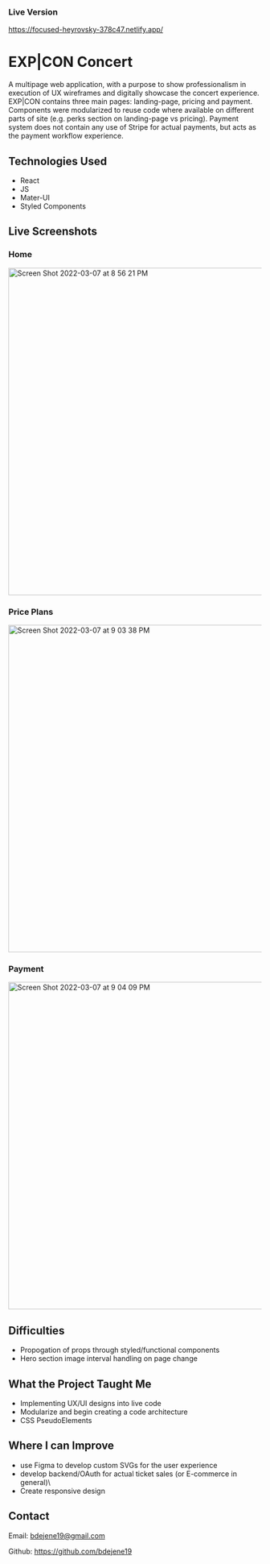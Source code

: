 ### Live Version
https://focused-heyrovsky-378c47.netlify.app/


# EXP|CON Concert
A multipage web application, with a purpose to show professionalism in execution of UX wireframes and digitally showcase the concert experience. EXP|CON contains three main pages: landing-page, pricing and payment. Components were modularized to reuse code where available on different parts of site (e.g. perks section on landing-page vs pricing). Payment system does not contain any use of Stripe for actual payments, but acts as the payment workflow experience.

## Technologies Used
- React
- JS
- Mater-UI
- Styled Components

## Live Screenshots 
### Home
<img width="650" alt="Screen Shot 2022-03-07 at 8 56 21 PM" src="https://user-images.githubusercontent.com/67334768/157151848-ba8a6d78-6eed-48a3-b12f-63967a1e4c55.png">

### Price Plans

<img width="650" alt="Screen Shot 2022-03-07 at 9 03 38 PM" src="https://user-images.githubusercontent.com/67334768/157151918-2ff2d574-4a73-4ed4-9c0b-9d66808fb269.png">

### Payment
<img width="650" alt="Screen Shot 2022-03-07 at 9 04 09 PM" src="https://user-images.githubusercontent.com/67334768/157151661-2b426059-f9e0-4702-9f22-c07e74d50385.png">

## Difficulties
- Propogation of props through styled/functional components
- Hero section image interval handling on page change


## What the Project Taught Me
- Implementing UX/UI designs into live code
- Modularize and begin creating a code architecture
- CSS PseudoElements

## Where I can Improve
- use Figma to develop custom SVGs for the user experience
- develop backend/OAuth for actual ticket sales (or E-commerce in general)\
- Create responsive design


## Contact
Email: bdejene19@gmail.com

Github: https://github.com/bdejene19
